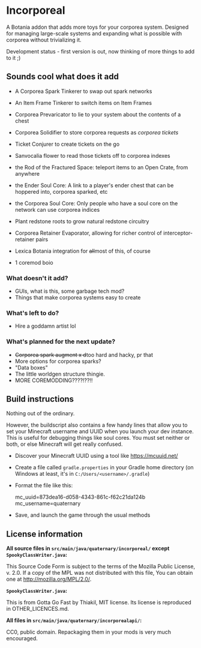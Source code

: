 Incorporeal
===========

A Botania addon that adds more toys for your corporea system. Designed for managing large-scale systems and expanding what is possible with corporea without trivializing it.

Development status - first version is out, now thinking of more things to add to it ;)

## Sounds cool what does it add

* A Corporea Spark Tinkerer to swap out spark networks
* An Item Frame Tinkerer to switch items on Item Frames
* Corporea Prevaricator to lie to your system about the contents of a chest
* Corporea Solidifier to store corporea requests as *corporea tickets*
* Ticket Conjurer to create tickets on the go
* Sanvocalia flower to read those tickets off to corporea indexes
* the Rod of the Fractured Space: teleport items to an Open Crate, from anywhere
* the Ender Soul Core: A link to a player's ender chest that can be hoppered into, corporea sparked, etc
* the Corporea Soul Core: Only people who have a soul core on the network can use corporea indices
* Plant redstone roots to grow natural redstone circuitry
* Corporea Retainer Evaporator, allowing for richer control of interceptor-retainer pairs
* Lexica Botania integration for ~~all~~most of this, of course

* 1 coremod boio

### What doesn't it add?

* GUIs, what is this, some garbage tech mod?
* Things that make corporea systems easy to create

### What's left to do?

* Hire a goddamn artist lol

### What's planned for the next update?

* ~~Corporea spark augment x d~~too hard and hacky, pr that
* More options for corporea sparks?
* "Data boxes"
* The little worldgen structure thingie.
* MORE COREMODDING????!??!!

## Build instructions

Nothing out of the ordinary.

However, the buildscript also contains a few handy lines that allow you to set your Minecraft username and UUID when you launch your dev instance. This is useful for debugging things like soul cores. You must set neither or both, or else Minecraft will get really confused.

* Discover your Minecraft UUID using a tool like https://mcuuid.net/
* Create a file called `gradle.properties` in your Gradle home directory (on Windows at least, it's in `C:/Users/<username>/.gradle`)
* Format the file like this:

    mc_uuid=873dea16-d058-4343-861c-f62c21da124b
    mc_username=quaternary

* Save, and launch the game through the usual methods

## License information

**All source files in `src/main/java/quaternary/incorporeal/` except `SpookyClassWriter.java`:**

This Source Code Form is subject to the terms of the Mozilla Public License, v. 2.0. If a copy of the MPL was not distributed with this file, You can obtain one at http://mozilla.org/MPL/2.0/.

**`SpookyClassWriter.java`:**

This is from Gotta Go Fast by Thiakil, MIT license. Its license is reproduced in OTHER_LICENCES.md.

**All files in `src/main/java/quaternary/incorporealapi/`:**

CC0, public domain. Repackaging them in your mods is very much encouraged.